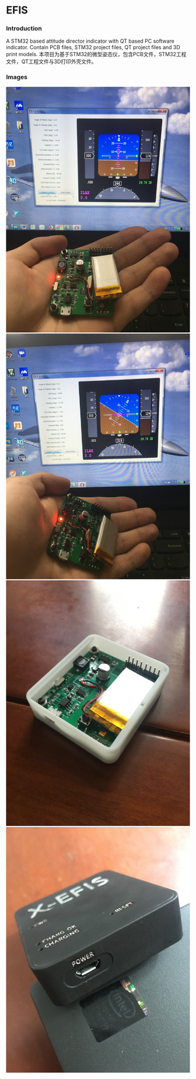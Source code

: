 # EFIS
### Introduction
A STM32 based attitude director indicator with QT based PC software indicator. Contain PCB files, STM32 project files, QT project files and 3D print models.
本项目为基于STM32的微型姿态仪，包含PCB文件，STM32工程文件，QT工程文件与3D打印外壳文件。

### Images
![image1](https://github.com/McLaren12345/EFIS/blob/master/Images/IMG_1602.JPG)
![image2](https://github.com/McLaren12345/EFIS/blob/master/Images/IMG_1604.JPG)
![image3](https://github.com/McLaren12345/EFIS/blob/master/Images/IMG_1610.JPG)
![image4](https://github.com/McLaren12345/EFIS/blob/master/Images/IMG_1617.JPG)
